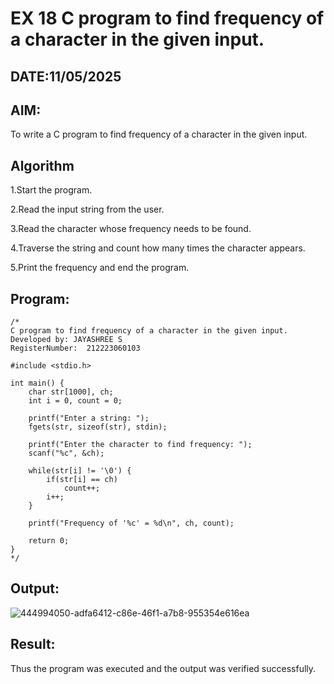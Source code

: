 # EX 18 C program to find frequency of a character in the given input.
## DATE:11/05/2025
## AIM:
To write a C program to find frequency of a character in the given input.

## Algorithm
1.Start the program. 

2.Read the input string from the user.

3.Read the character whose frequency needs to be found. 

4.Traverse the string and count how many times the character appears.

5.Print the frequency and end the program.   

## Program:
```
/*
C program to find frequency of a character in the given input.
Developed by: JAYASHREE S
RegisterNumber:  212223060103

#include <stdio.h>

int main() {
    char str[1000], ch;
    int i = 0, count = 0;

    printf("Enter a string: ");
    fgets(str, sizeof(str), stdin);

    printf("Enter the character to find frequency: ");
    scanf("%c", &ch);

    while(str[i] != '\0') {
        if(str[i] == ch)
            count++;
        i++;
    }

    printf("Frequency of '%c' = %d\n", ch, count);

    return 0;
}
*/
```

## Output:
![444994050-adfa6412-c86e-46f1-a7b8-955354e616ea](https://github.com/user-attachments/assets/59c23bfd-4d82-404f-bb1c-16e38c765d2c)



## Result:
Thus the program was executed and the output was verified successfully.

